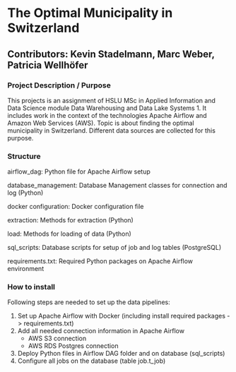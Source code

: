 # The Optimal Municipality in Switzerland

## Contributors: Kevin Stadelmann, Marc Weber, Patricia Wellhöfer


### Project Description / Purpose
This projects is an assignment of HSLU MSc in Applied Information and Data Science module Data Warehousing and Data Lake Systems 1. It includes work in the context of the 
technologies Apache Airflow and Amazon Web Services (AWS). Topic is about finding the optimal municipality in Switzerland. Different data sources are collected for this purpose.


### Structure
airflow_dag: Python file for Apache Airflow setup

database_management: Database Management classes for connection and log (Python)

docker configuration: Docker configuration file

extraction: Methods for extraction (Python)

load: Methods for loading of data (Python)

sql_scripts: Database scripts for setup of job and log tables (PostgreSQL)

requirements.txt: Required Python packages on Apache Airflow environment


### How to install
Following steps are needed to set up the data pipelines:
1.	Set up Apache Airflow with Docker (including install required packages -> requirements.txt)
2.	Add all needed connection information in Apache Airflow
	- AWS S3 connection
	- AWS RDS Postgres connection
3.	Deploy Python files in Airflow DAG folder and on database (sql_scripts)
4.	Configure all jobs on the database (table job.t_job)


